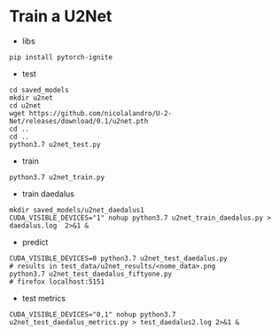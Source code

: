 # Train a U2Net

* libs
```
pip install pytorch-ignite
```

* test
```
cd saved_models
mkdir u2net
cd u2net
wget https://github.com/nicolalandro/U-2-Net/releases/download/0.1/u2net.pth
cd ..
cd ..
python3.7 u2net_test.py
```

* train
```
python3.7 u2net_train.py
```

* train daedalus
```
mkdir saved_models/u2net_daedalus1
CUDA_VISIBLE_DEVICES="1" nohup python3.7 u2net_train_daedalus.py > daedalus.log  2>&1 &
```
* predict
```
CUDA_VISIBLE_DEVICES=0 python3.7 u2net_test_daedalus.py
# results in test_data/u2net_results/<nome_data>.png
python3.7 u2net_test_daedalus_fiftyone.py
# firefox localhost:5151
```
* test metrics
```
CUDA_VISIBLE_DEVICES="0,1" nohup python3.7 u2net_test_daedalus_metrics.py > test_daedalus2.log 2>&1 &
```